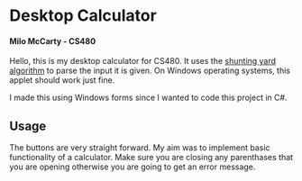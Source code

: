 # Desktop Calculator
####  Milo McCarty - CS480
Hello, this is my desktop calculator for CS480. It uses the [shunting yard algorithm](https://en.wikipedia.org/wiki/Shunting_yard_algorithm) to parse the input it is given. On Windows operating systems, this applet should work just fine. 

I made this using Windows forms since I wanted to code this project in C#.

## Usage
The buttons are very straight forward. My aim was to implement basic functionality of a calculator. Make sure you are closing any parenthases that you are opening otherwise you are going to get an error message.